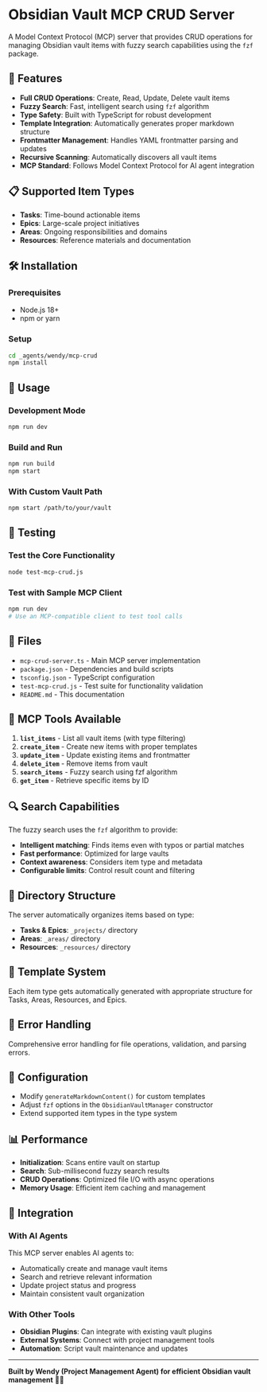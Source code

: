 # Obsidian Vault MCP CRUD Server

A Model Context Protocol (MCP) server that provides CRUD operations for managing Obsidian vault items with fuzzy search capabilities using the `fzf` package.

## 🚀 Features

- **Full CRUD Operations**: Create, Read, Update, Delete vault items
- **Fuzzy Search**: Fast, intelligent search using `fzf` algorithm
- **Type Safety**: Built with TypeScript for robust development
- **Template Integration**: Automatically generates proper markdown structure
- **Frontmatter Management**: Handles YAML frontmatter parsing and updates
- **Recursive Scanning**: Automatically discovers all vault items
- **MCP Standard**: Follows Model Context Protocol for AI agent integration

## 📋 Supported Item Types

- **Tasks**: Time-bound actionable items
- **Epics**: Large-scale project initiatives
- **Areas**: Ongoing responsibilities and domains
- **Resources**: Reference materials and documentation

## 🛠️ Installation

### Prerequisites
- Node.js 18+ 
- npm or yarn

### Setup
```bash
cd _agents/wendy/mcp-crud
npm install
```

## 🔧 Usage

### Development Mode
```bash
npm run dev
```

### Build and Run
```bash
npm run build
npm start
```

### With Custom Vault Path
```bash
npm start /path/to/your/vault
```

## 🧪 Testing

### Test the Core Functionality
```bash
node test-mcp-crud.js
```

### Test with Sample MCP Client
```bash
npm run dev
# Use an MCP-compatible client to test tool calls
```

## 📁 Files

- `mcp-crud-server.ts` - Main MCP server implementation
- `package.json` - Dependencies and build scripts
- `tsconfig.json` - TypeScript configuration
- `test-mcp-crud.js` - Test suite for functionality validation
- `README.md` - This documentation

## 🎯 MCP Tools Available

1. **`list_items`** - List all vault items (with type filtering)
2. **`create_item`** - Create new items with proper templates
3. **`update_item`** - Update existing items and frontmatter
4. **`delete_item`** - Remove items from vault
5. **`search_items`** - Fuzzy search using fzf algorithm
6. **`get_item`** - Retrieve specific items by ID

## 🔍 Search Capabilities

The fuzzy search uses the `fzf` algorithm to provide:
- **Intelligent matching**: Finds items even with typos or partial matches
- **Fast performance**: Optimized for large vaults
- **Context awareness**: Considers item type and metadata
- **Configurable limits**: Control result count and filtering

## 📁 Directory Structure

The server automatically organizes items based on type:
- **Tasks & Epics**: `_projects/` directory
- **Areas**: `_areas/` directory  
- **Resources**: `_resources/` directory

## 🎨 Template System

Each item type gets automatically generated with appropriate structure for Tasks, Areas, Resources, and Epics.

## 🚨 Error Handling

Comprehensive error handling for file operations, validation, and parsing errors.

## 🔧 Configuration

- Modify `generateMarkdownContent()` for custom templates
- Adjust `fzf` options in the `ObsidianVaultManager` constructor
- Extend supported item types in the type system

## 📊 Performance

- **Initialization**: Scans entire vault on startup
- **Search**: Sub-millisecond fuzzy search results
- **CRUD Operations**: Optimized file I/O with async operations
- **Memory Usage**: Efficient item caching and management

## 🔗 Integration

### With AI Agents
This MCP server enables AI agents to:
- Automatically create and manage vault items
- Search and retrieve relevant information
- Update project status and progress
- Maintain consistent vault organization

### With Other Tools
- **Obsidian Plugins**: Can integrate with existing vault plugins
- **External Systems**: Connect with project management tools
- **Automation**: Script vault maintenance and updates

---

**Built by Wendy (Project Management Agent) for efficient Obsidian vault management** 🧙‍♀️
